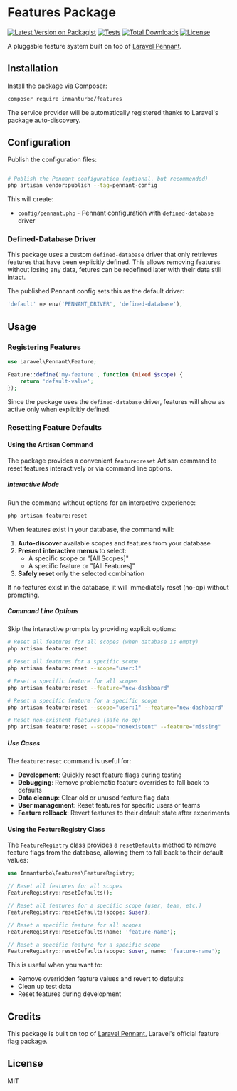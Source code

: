 # Features Package

[![Latest Version on Packagist](https://img.shields.io/packagist/v/inmanturbo/features.svg?style=flat-square)](https://packagist.org/packages/inmanturbo/features)
[![Tests](https://img.shields.io/github/actions/workflow/status/inmanturbo/features/tests.yml?branch=main&label=tests&style=flat-square)](https://github.com/inmanturbo/features/actions/workflows/tests.yml)
[![Total Downloads](https://img.shields.io/packagist/dt/inmanturbo/features.svg?style=flat-square)](https://packagist.org/packages/inmanturbo/features)
[![License](https://img.shields.io/github/license/inmanturbo/features.svg?style=flat-square)](https://github.com/inmanturbo/features/blob/main/LICENSE)

A pluggable feature system built on top of [Laravel Pennant](https://github.com/laravel/pennant).

## Installation

Install the package via Composer:

```bash
composer require inmanturbo/features
```

The service provider will be automatically registered thanks to Laravel's package auto-discovery.

## Configuration

Publish the configuration files:

```bash

# Publish the Pennant configuration (optional, but recommended)
php artisan vendor:publish --tag=pennant-config
```

This will create:
- `config/pennant.php` - Pennant configuration with `defined-database` driver

### Defined-Database Driver

This package uses a custom `defined-database` driver that only retrieves features that have been explicitly defined. This allows removing features without losing any data, fetures can be redefined later with their data still intact.

The published Pennant config sets this as the default driver:

```php
'default' => env('PENNANT_DRIVER', 'defined-database'),
```

## Usage

### Registering Features


```php
use Laravel\Pennant\Feature;

Feature::define('my-feature', function (mixed $scope) {
    return 'default-value';
});
```

Since the package uses the `defined-database` driver, features will show as active only when explicitly defined.

### Resetting Feature Defaults

#### Using the Artisan Command

The package provides a convenient `feature:reset` Artisan command to reset features interactively or via command line options.

##### Interactive Mode

Run the command without options for an interactive experience:

```bash
php artisan feature:reset
```

When features exist in your database, the command will:
1. **Auto-discover** available scopes and features from your database
2. **Present interactive menus** to select:
   - A specific scope or "[All Scopes]" 
   - A specific feature or "[All Features]"
3. **Safely reset** only the selected combination

If no features exist in the database, it will immediately reset (no-op) without prompting.

##### Command Line Options

Skip the interactive prompts by providing explicit options:

```bash
# Reset all features for all scopes (when database is empty)
php artisan feature:reset

# Reset all features for a specific scope
php artisan feature:reset --scope="user:1"

# Reset a specific feature for all scopes  
php artisan feature:reset --feature="new-dashboard"

# Reset a specific feature for a specific scope
php artisan feature:reset --scope="user:1" --feature="new-dashboard"

# Reset non-existent features (safe no-op)
php artisan feature:reset --scope="nonexistent" --feature="missing"
```

##### Use Cases

The `feature:reset` command is useful for:

- **Development**: Quickly reset feature flags during testing
- **Debugging**: Remove problematic feature overrides to fall back to defaults  
- **Data cleanup**: Clear old or unused feature flag data
- **User management**: Reset features for specific users or teams
- **Feature rollback**: Revert features to their default state after experiments

#### Using the FeatureRegistry Class

The `FeatureRegistry` class provides a `resetDefaults` method to remove feature flags from the database, allowing them to fall back to their default values:

```php
use Inmanturbo\Features\FeatureRegistry;

// Reset all features for all scopes
FeatureRegistry::resetDefaults();

// Reset all features for a specific scope (user, team, etc.)
FeatureRegistry::resetDefaults(scope: $user);

// Reset a specific feature for all scopes
FeatureRegistry::resetDefaults(name: 'feature-name');

// Reset a specific feature for a specific scope
FeatureRegistry::resetDefaults(scope: $user, name: 'feature-name');
```

This is useful when you want to:

- Remove overridden feature values and revert to defaults
- Clean up test data
- Reset features during development

## Credits

This package is built on top of [Laravel Pennant](https://github.com/laravel/pennant), Laravel's official feature flag package.

## License

MIT
